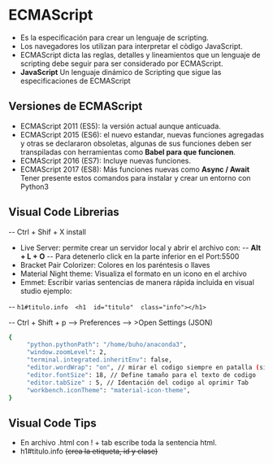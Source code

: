 # ECMAScript

- Es la especificación para crear un lenguaje de scripting.
- Los navegadores los utilizan para interpretar el còdigo JavaScript.
- ECMAScript dicta las reglas, detalles y lineamientos que un lenguaje de scripting debe seguir para ser considerado por ECMAScript.
- **JavaScript** Un lenguaje dinámico de Scripting que sigue las especificaciones de ECMAScript

## Versiones de ECMAScript

- ECMAScript 2011 (ES5): la versión actual aunque anticuada.
- ECMAScript 2015 (ES6): el nuevo estandar, nuevas funciones agregadas y otras se declararon obsoletas, algunas de sus funciones deben ser transpiladas con herramientas como **Babel para que funcionen**.
- ECMAScript 2016 (ES7): Incluye nuevas funciones.
- ECMAScript 2017 (ES8): Más funciones nuevas como **Async / Await**
Tener presente estos comandos para instalar y crear un entorno con Python3

## Visual Code Librerias

-- Ctrl + Shif + X install

- Live Server: permite crear un servidor local y abrir el archivo con:
     -- **Alt + L + O**
     -- Para detenerlo click en la parte inferior en el Port:5500
- Bracket Pair Colorizer: Colores en los paréntesis o llaves
- Material Night theme: Visualiza el formato en un icono en el archivo
- Emmet: Escribir varias sentencias de manera rápida  incluida en visual studio ejemplo:

-- ``h1#titulo.info  <h1  id="titulo"  class="info"></h1>``

-- Ctrl + Shift + p --> Preferences --> >Open Settings (JSON)

```sh
{
     "python.pythonPath": "/home/buho/anaconda3",
     "window.zoomLevel": 2,
     "terminal.integrated.inheritEnv": false,
     "editor.wordWrap": "on", // mirar el codigo siempre en patalla (sin el scroll a la derecha)
     "editor.fontSize": 18, // Define tamaño para el texto de codigo
     "editor.tabSize" : 5, // Identación del codigo al oprimir Tab
     "workbench.iconTheme": "material-icon-theme",
}
```

## Visual Code Tips

- En archivo .html con ! + tab escribe toda la sentencia html.
- h1#titulo.info ~~(crea la etiqueta, id y clase)~~

